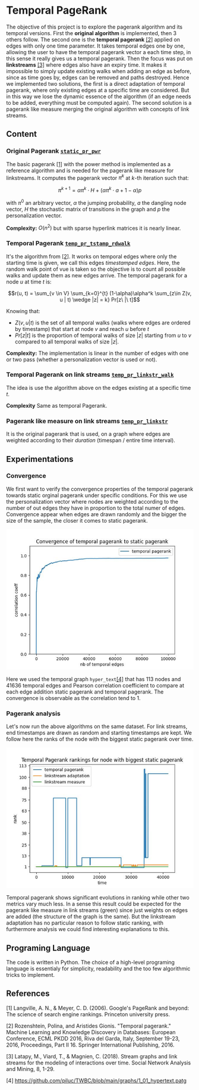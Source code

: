 # Temporal PageRank

The objective of this project is to explore the pagerank algorithm and its temporal versions. First the **original algorithm** is implemented, then 3 others follow. The second one is the **temporal pagerank** [[2]](#2) applied on edges with only one time parameter. It takes temporal edges one by one, allowing the user to have the temporal pagerank vector a each time step, in this sense it really gives us a temporal pagerank. Then the focus was put on **linkstreams** [[3]](#3) where edges also have an expiry time. It makes it impossible to simply update existing walks when adding an edge as before, since as time goes by, edges can be removed and paths destroyed. Hence we implemented two solutions, the first is a direct adaptation of temporal pagerank, where only existing edges at a specific time are considered. But in this way we lose the dynamic essence of the algorithm (if an edge needs to be added, everything must be computed again). The second solution is a pagerank like measure merging the original algorithm with concepts of link streams.

## Content

### Original Pagerank [```static_pr_pwr```](./src/pagerank.py)

The basic pagerank [[1]](#1) with the power method is implemented as a reference algorithm and is needed for the pagerank like measure for linkstreams.
It computes the pagerank vector $\pi^k$ at $k$-th iteration such that:

$$\pi^{k+1} = \alpha \pi^k \cdot H + (\alpha \pi^k \cdot a + 1-\alpha) p$$

with $\pi^0$ an arbitrary vector, $\alpha$ the jumping probability, $a$ the dangling node vector, $H$ the stochastic matrix of transitions in the graph and $p$ the personalization vector.

**Complexity:** $O(n^2)$ but with sparse hyperlink matrices it is nearly linear.

### Temporal Pagerank [```temp_pr_tstamp_rdwalk```](./src/pagerank.py)

It's the algorithm from [[2]](#2). It works on temporal edges where only the starting time is given, we call this edges *timestamped edges*.
Here, the random walk point of vue is taken so the objective is to count all possible walks and update them as new edges arrive. The temporal pagerank for a node $u$ at time $t$ is:

$$r(u, t) = \sum_{v \in V} \sum_{k=0}^{t} (1-\alpha)\alpha^k \sum_{z\in Z(v, u | t) \wedge |z| = k} Pr[z\ |\ t]$$

Knowing that:

- $Z(v, u|t)$ is the set of all temporal walks (walks where edges are ordered by timestamp) that start at node $v$ and reach $u$ before $t$
- $Pr[z|t]$ is the proportion of temporal walks of size $|z|$ starting from $u$ to $v$ compared to all temporal walks of size $|z|$.

**Complexity:** The implementation is linear in the number of edges with one or two pass (whether a personalization vector is used or not).

### Temporal Pagerank on link streams [```temp_pr_linkstr_walk```](./src/pagerank.py)

The idea is use the algorithm above on the edges existing at a specific time $t$.

**Complexity** Same as temporal Pagerank.

### Pagerank like measure on link streams [```temp_pr_linkstr```](./src/pagerank.py)

It is the original pagerank that is used, on a graph where edges are weighted according to their *duration* (timespan / entire time interval).

## Experimentations

### Convergence

We first want to verify the convergence properties of the temporal pagerank towards static orginal pagerank under specific conditions.
For this we use the personalization vector where nodes are weighted according to the number of out edges they have in proportion to the total numer of edges.
Convergence appear when edges are drawn randomly and the bigger the size of the sample, the closer it comes to static pagerank.

![convergence](plots/convergence.jpg)

Here we used the temporal graph ```hyper_text```[[4]](#4) that has $113$ nodes and $41636$ temporal edges and Pearson correlation coefficient to compare at each edge addition static pagerank and temporal pagerank.
The convergence is observable as the correlation tend to $1$.

### Pagerank analysis

Let's now run the above algorithms on the same dataset. For link streams, end timestamps are drawn as random and starting timestamps are kept. We follow here the ranks of the node with the biggest static pagerank over time.

![comparison](plots/pr_comparisons.jpg)

Temporal pagerank shows significant evolutions in ranking while other two metrics vary much less. In a sense this result could be expected for the pagerank like measure in link streams (green) since just weights on edges are added (the structure of the graph is the same). But the linkstream adaptation has no particular reason to follow static ranking, with furthermore analysis we could find interesting explanations to this.

## Programing Language

The code is written in Python. The choice of a high-level programing language is essentialy for simplicity, readability and the too few algorithmic tricks to implement.

## References

<a id="1">[1]</a>
Langville, A. N., & Meyer, C. D. (2006). Google's PageRank and beyond: The science of search engine rankings. Princeton university press.

<a id="2">[2]</a>
Rozenshtein, Polina, and Aristides Gionis. "Temporal pagerank." Machine Learning and Knowledge Discovery in Databases: European Conference, ECML PKDD 2016, Riva del Garda, Italy, September 19-23, 2016, Proceedings, Part II 16. Springer International Publishing, 2016.

<a id="3">[3]</a>
Latapy, M., Viard, T., & Magnien, C. (2018). Stream graphs and link streams for the modeling of interactions over time. Social Network Analysis and Mining, 8, 1-29.

<a id="3">[4]</a>
https://github.com/piluc/TWBC/blob/main/graphs/1_01_hypertext.patg
